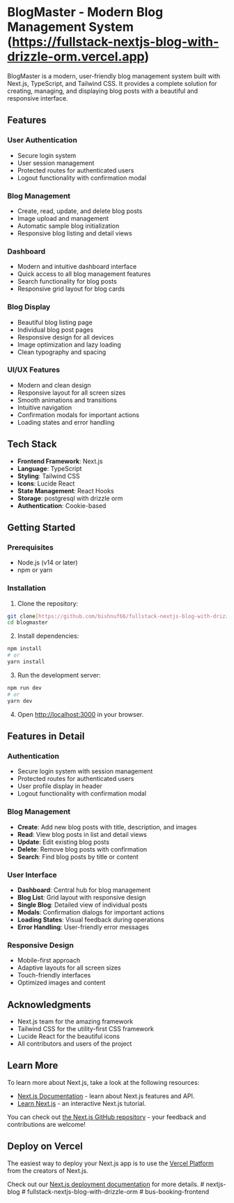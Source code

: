 # BlogMaster - Modern Blog Management System (https://fullstack-nextjs-blog-with-drizzle-orm.vercel.app)

BlogMaster is a modern, user-friendly blog management system built with Next.js, TypeScript, and Tailwind CSS. It provides a complete solution for creating, managing, and displaying blog posts with a beautiful and responsive interface.

## Features

### User Authentication

- Secure login system
- User session management
- Protected routes for authenticated users
- Logout functionality with confirmation modal

### Blog Management

- Create, read, update, and delete blog posts
- Image upload and management
- Automatic sample blog initialization
- Responsive blog listing and detail views

### Dashboard

- Modern and intuitive dashboard interface
- Quick access to all blog management features
- Search functionality for blog posts
- Responsive grid layout for blog cards

### Blog Display

- Beautiful blog listing page
- Individual blog post pages
- Responsive design for all devices
- Image optimization and lazy loading
- Clean typography and spacing

### UI/UX Features

- Modern and clean design
- Responsive layout for all screen sizes
- Smooth animations and transitions
- Intuitive navigation
- Confirmation modals for important actions
- Loading states and error handling

## Tech Stack

- **Frontend Framework**: Next.js
- **Language**: TypeScript
- **Styling**: Tailwind CSS
- **Icons**: Lucide React
- **State Management**: React Hooks
- **Storage**: postgresql with drizzle orm
- **Authentication**: Cookie-based

## Getting Started

### Prerequisites

- Node.js (v14 or later)
- npm or yarn

### Installation

1. Clone the repository:

```bash
git clone[https://github.com/bishnuf66/fullstack-nextjs-blog-with-drizzle-orm](https://github.com/bishnuf66/fullstack-nextjs-blog-with-drizzle-orm)
cd blogmaster
```

2. Install dependencies:

```bash
npm install
# or
yarn install
```

3. Run the development server:

```bash
npm run dev
# or
yarn dev
```

4. Open [http://localhost:3000](http://localhost:3000) in your browser.

## Features in Detail

### Authentication

- Secure login system with session management
- Protected routes for authenticated users
- User profile display in header
- Logout functionality with confirmation modal

### Blog Management

- **Create**: Add new blog posts with title, description, and images
- **Read**: View blog posts in list and detail views
- **Update**: Edit existing blog posts
- **Delete**: Remove blog posts with confirmation
- **Search**: Find blog posts by title or content

### User Interface

- **Dashboard**: Central hub for blog management
- **Blog List**: Grid layout with responsive design
- **Single Blog**: Detailed view of individual posts
- **Modals**: Confirmation dialogs for important actions
- **Loading States**: Visual feedback during operations
- **Error Handling**: User-friendly error messages

### Responsive Design

- Mobile-first approach
- Adaptive layouts for all screen sizes
- Touch-friendly interfaces
- Optimized images and content

## Acknowledgments

- Next.js team for the amazing framework
- Tailwind CSS for the utility-first CSS framework
- Lucide React for the beautiful icons
- All contributors and users of the project

## Learn More

To learn more about Next.js, take a look at the following resources:

- [Next.js Documentation](https://nextjs.org/docs) - learn about Next.js features and API.
- [Learn Next.js](https://nextjs.org/learn) - an interactive Next.js tutorial.

You can check out [the Next.js GitHub repository](https://github.com/vercel/next.js) - your feedback and contributions are welcome!

## Deploy on Vercel

The easiest way to deploy your Next.js app is to use the [Vercel Platform](https://vercel.com/new?utm_medium=default-template&filter=next.js&utm_source=create-next-app&utm_campaign=create-next-app-readme) from the creators of Next.js.

Check out our [Next.js deployment documentation](https://nextjs.org/docs/app/building-your-application/deploying) for more details.
#   n e x t j s - b l o g 
 
 
#   f u l l s t a c k - n e x t j s - b l o g - w i t h - d r i z z l e - o r m 
 
 
#   b u s - b o o k i n g - f r o n t e n d  
 